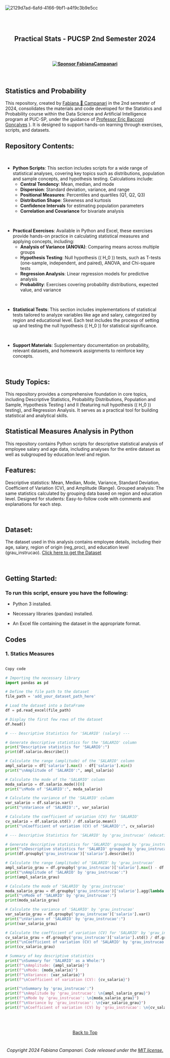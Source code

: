 
<br><br>

![2129d7ad-6afd-4166-9bf1-a4f9c3b9e5cc](https://github.com/user-attachments/assets/faf3e0a3-3610-4c0b-99bb-afb7a765f28d)

<br><br>

## <p align="center">  Practical Stats - PUCSP  2nd Semester 2024 

<br>

#### <p align="center"> [![Sponsor FabianaCampanari ](https://img.shields.io/badge/Sponsor-FabianaCampanari-brightgreen?logo=GitHub)](https://github.com/sponsors/FabianaCampanari)

<br>


## **Statistics and Probability**
 
This repository, created by [Fabiana 🚀 Campanari](https://linktr.ee/fabianacampanari) in the 2nd semester of 2024, consolidates the materials and code developed for the Statistics and Probability course within the Data Science and Artificial Intelligence program at PUC-SP, under the guidance of [Professor Eric Bacconi Gonçalves](https://www.linkedin.com/in/eric-bacconi-423137/)
). It is designed to support hands-on learning through exercises, scripts, and datasets.

## Repository Contents:

<br>

- **Python Scripts**: This section includes scripts for a wide range of statistical analyses, covering key topics such as distributions, population and sample concepts, and hypothesis testing. Calculations include:
  - **Central Tendency**: Mean, median, and mode
  - **Dispersion**: Standard deviation, variance, and range
  - **Positional Measures**: Percentiles and quartiles (Q1, Q2, Q3)
  - **Distribution Shape**: Skewness and kurtosis
  - **Confidence Intervals** for estimating population parameters
  - **Correlation and Covariance** for bivariate analysis
 
 <br>   

- **Practical Exercises**: Available in Python and Excel, these exercises provide hands-on practice in calculating statistical measures and applying concepts, including:
  - **Analysis of Variance (ANOVA)**: Comparing means across multiple groups
  - **Hypothesis Testing**: Null hypothesis (\( H_0 \)) tests, such as T-tests (one-sample, independent, and paired), ANOVA, and Chi-square tests
  - **Regression Analysis**: Linear regression models for predictive analysis
  - **Probability**: Exercises covering probability distributions, expected value, and variance
 
 <br>   

- **Statistical Tests**: This section includes implementations of statistical tests tailored to analyze variables like age and salary, categorized by region and educational level. Each test includes the process of setting up and testing the null hypothesis (\( H_0 \)) for statistical significance.

<br>  

- **Support Materials**: Supplementary documentation on probability, relevant datasets, and homework assignments to reinforce key concepts.

<br>

## Study Topics:

This repository provides a comprehensive foundation in core topics, including Descriptive Statistics, Probability Distributions, Population and Sample, Hypothesis Testing I and II (featuring null hypothesis (\( H_0 \)) testing), and Regression Analysis. It serves as a practical tool for building statistical and analytical skills.


## Statistical Measures Analysis in Python

This repository contains Python scripts for descriptive statistical analysis of employee salary and age data, including analyses for the entire dataset as well as subgrouped by education level and region.

## Features:

Descriptive statistics: Mean, Median, Mode, Variance, Standard Deviation, Coefficient of Variation (CV), and Amplitude (Range).
Grouped analysis: The same statistics calculated by grouping data based on region and education level.
Designed for students: Easy-to-follow code with comments and explanations for each step.

<br>

## Dataset:

The dataset used in this analysis contains employee details, including their age, salary, region of origin (reg_proc), and education level (grau_instrucao).
[Click here to get the Dataset](https://github.com/FabianaCampanari/statisticalMeasures-python-/tree/a9e92b1cbce36fa5f26edeadef937981012f0a98/Dataset)

<br>

## Getting Started:

### To run this script, ensure you have the following:

- Python 3 installed.

- Necessary libraries (pandas) installed.

- An Excel file containing the dataset in the appropriate format.


## Codes

### 1. Statics Measures

```python

Copy code

# Importing the necessary library
import pandas as pd

# Define the file path to the dataset
file_path = 'add_your_dataset_path_here'

# Load the dataset into a DataFrame
df = pd.read_excel(file_path)

# Display the first few rows of the dataset
df.head()

# --- Descriptive Statistics for 'SALARIO' (salary) ---

# Generate descriptive statistics for the 'SALARIO' column
print("Descriptive statistics for 'SALARIO':")
print(df.salario.describe())

# Calculate the range (amplitude) of the 'SALARIO' column
ampl_salario = df['salario'].max() - df['salario'].min()
print("\nAmplitude of 'SALARIO':", ampl_salario)

# Calculate the mode of the 'SALARIO' column
moda_salario = df.salario.mode()[0]
print("\nMode of 'SALARIO':", moda_salario)

# Calculate the variance of the 'SALARIO' column
var_salario = df.salario.var()
print("\nVariance of 'SALARIO':", var_salario)

# Calculate the coefficient of variation (CV) for 'SALARIO'
cv_salario = df.salario.std() / df.salario.mean()
print("\nCoefficient of variation (CV) of 'SALARIO':", cv_salario)

# --- Descriptive Statistics for 'SALARIO' by 'grau_instrucao' (educational level) ---

# Generate descriptive statistics for 'SALARIO' grouped by 'grau_instrucao' (education level)
print("\nDescriptive statistics for 'SALARIO' grouped by 'grau_instrucao':")
print(df.groupby('grau_instrucao')['salario'].describe())

# Calculate the range (amplitude) of 'SALARIO' by 'grau_instrucao'
ampl_salario_grau = df.groupby('grau_instrucao')['salario'].max() - df.groupby('grau_instrucao')['salario'].min()
print("\nAmplitude of 'SALARIO' by 'grau_instrucao':")
print(ampl_salario_grau)

# Calculate the mode of 'SALARIO' by 'grau_instrucao'
moda_salario_grau = df.groupby('grau_instrucao')['salario'].agg(lambda x: pd.Series.mode(x)[0])
print("\nMode of 'SALARIO' by 'grau_instrucao':")
print(moda_salario_grau)

# Calculate the variance of 'SALARIO' by 'grau_instrucao'
var_salario_grau = df.groupby('grau_instrucao')['salario'].var()
print("\nVariance of 'SALARIO' by 'grau_instrucao':")
print(var_salario_grau)

# Calculate the coefficient of variation (CV) for 'SALARIO' by 'grau_instrucao'
cv_salario_grau = df.groupby('grau_instrucao')['salario'].std() / df.groupby('grau_instrucao')['salario'].mean()
print("\nCoefficient of variation (CV) of 'SALARIO' by 'grau_instrucao':")
print(cv_salario_grau)

# Summary of key descriptive statistics
print("\nSummary for 'SALARIO' as a Whole:")
print(f"\nAmplitude: {ampl_salario}")
print(f"\nMode: {moda_salario}")
print(f"\nVariance: {var_salario}")
print(f"\nCoefficient of variation (CV): {cv_salario}")

print("\nSummary by 'grau_instrucao':")
print(f"\nAmplitude by 'grau_instrucao': \n{ampl_salario_grau}")
print(f"\nMode by 'grau_instrucao': \n{moda_salario_grau}")
print(f"\nVariance by 'grau_instrucao': \n{var_salario_grau}")
print(f"\nCoefficient of variation (CV) by 'grau_instrucao': \n{cv_salario_grau}")
```



 

<br><br>

<p align="center"> <a href="#top">Back to Top</a>


















#
###### <p align="center"> Copyright 2024 Fabiana Campanari. Code released under the [MIT license.](https://github.com/FabianaCampanari/FabianaCampanari/blob/66325d147794b5fc4688d56e6b78e8cdf42946e4/LICENSE)


